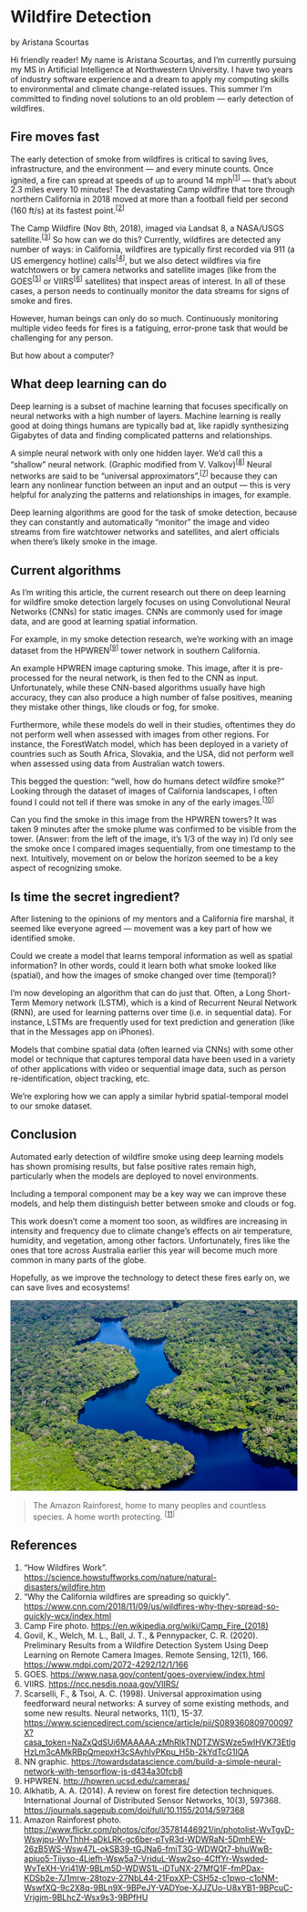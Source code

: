 # Wildfire Detection

by Aristana Scourtas


Hi friendly reader! My name is Aristana Scourtas, and I’m currently pursuing my MS in Artificial Intelligence at Northwestern University. I have two years of industry software experience and a dream to apply my computing skills to environmental and climate change-related issues. This summer I’m committed to finding novel solutions to an old problem — early detection of wildfires.

## Fire moves fast
The early detection of smoke from wildfires is critical to saving lives, infrastructure, and the environment — and every minute counts. Once ignited, a fire can spread at speeds of up to around 14 mph<sup>[[1](#references)]</sup> — that’s about 2.3 miles every 10 minutes! The devastating Camp wildfire that tore through northern California in 2018 moved at more than a football field per second (160 ft/s) at its fastest point.<sup>[[2](#references)]</sup>

The Camp Wildfire (Nov 8th, 2018), imaged via Landsat 8, a NASA/USGS satellite.<sup>[[3](#references)]</sup>
So how can we do this? Currently, wildfires are detected any number of ways: in California, wildfires are typically first recorded via 911 (a US emergency hotline) calls<sup>[[4](#references)]</sup>, but we also detect wildfires via fire watchtowers or by camera networks and satellite images (like from the GOES<sup>[[5](#references)]</sup> or VIIRS<sup>[[6](#references)]</sup> satellites) that inspect areas of interest. In all of these cases, a person needs to continually monitor the data streams for signs of smoke and fires.

However, human beings can only do so much. Continuously monitoring multiple video feeds for fires is a fatiguing, error-prone task that would be challenging for any person.

But how about a computer?

## What deep learning can do
Deep learning is a subset of machine learning that focuses specifically on neural networks with a high number of layers. Machine learning is really good at doing things humans are typically bad at, like rapidly synthesizing Gigabytes of data and finding complicated patterns and relationships.

A simple neural network with only one hidden layer. We’d call this a “shallow” neural network. (Graphic modified from V. Valkov)<sup>[[8](#references)]</sup>
Neural networks are said to be “universal approximators”,<sup>[[7](#references)]</sup> because they can learn any nonlinear function between an input and an output — this is very helpful for analyzing the patterns and relationships in images, for example.

Deep learning algorithms are good for the task of smoke detection, because they can constantly and automatically “monitor” the image and video streams from fire watchtower networks and satellites, and alert officials when there’s likely smoke in the image.

## Current algorithms
As I’m writing this article, the current research out there on deep learning for wildfire smoke detection largely focuses on using Convolutional Neural Networks (CNNs) for static images. CNNs are commonly used for image data, and are good at learning spatial information.

For example, in my smoke detection research, we’re working with an image dataset from the HPWREN<sup>[[9](#references)]</sup> tower network in southern California.

An example HPWREN image capturing smoke. This image, after it is pre-processed for the neural network, is then fed to the CNN as input.
Unfortunately, while these CNN-based algorithms usually have high accuracy, they can also produce a high number of false positives, meaning they mistake other things, like clouds or fog, for smoke.

<!--(Images are missing for this footnote) Examples of false positives from the work of Govil et al in their 2020 paper. This model divided the image into a grid, and assigned the likelihood of each grid cell being smoke (the threshold for smoke was adjusted dynamically).4 On the left, clouds were mistaken for smoke. On the right, fog was mistaken for smoke. -->


Furthermore, while these models do well in their studies, oftentimes they do not perform well when assessed with images from other regions. For instance, the ForestWatch model, which has been deployed in a variety of countries such as South Africa, Slovakia, and the USA, did not perform well when assessed using data from Australian watch towers.

This begged the question: “well, how do humans detect wildfire smoke?” Looking through the dataset of images of California landscapes, I often found I could not tell if there was smoke in any of the early images.<sup>[[10](#references)]</sup>

Can you find the smoke in this image from the HPWREN towers? It was taken 9 minutes after the smoke plume was confirmed to be visible from the tower.
(Answer: from the left of the image, it’s 1/3 of the way in)
I’d only see the smoke once I compared images sequentially, from one timestamp to the next. Intuitively, movement on or below the horizon seemed to be a key aspect of recognizing smoke.

## Is time the secret ingredient?
After listening to the opinions of my mentors and a California fire marshal, it seemed like everyone agreed — movement was a key part of how we identified smoke.

Could we create a model that learns temporal information as well as spatial information? In other words, could it learn both what smoke looked like (spatial), and how the images of smoke changed over time (temporal)?

I’m now developing an algorithm that can do just that. Often, a Long Short-Term Memory network (LSTM), which is a kind of Recurrent Neural Network (RNN), are used for learning patterns over time (i.e. in sequential data). For instance, LSTMs are frequently used for text prediction and generation (like that in the Messages app on iPhones).

Models that combine spatial data (often learned via CNNs) with some other model or technique that captures temporal data have been used in a variety of other applications with video or sequential image data, such as person re-identification, object tracking, etc.

We’re exploring how we can apply a similar hybrid spatial-temporal model to our smoke dataset.

## Conclusion
Automated early detection of wildfire smoke using deep learning models has shown promising results, but false positive rates remain high, particularly when the models are deployed to novel environments.

Including a temporal component may be a key way we can improve these models, and help them distinguish better between smoke and clouds or fog.

This work doesn’t come a moment too soon, as wildfires are increasing in intensity and frequency due to climate change’s effects on air temperature, humidity, and vegetation, among other factors. Unfortunately, fires like the ones that tore across Australia earlier this year will become much more common in many parts of the globe.

Hopefully, as we improve the technology to detect these fires early on, we can save lives and ecosystems!


![The Amazon Rainforest](../imgs/wildfire-1.jpg)
> The Amazon Rainforest, home to many peoples and countless species. A home worth protecting. <sup>[[11](#references)]</sup>

## References
1. “How Wildfires Work”. https://science.howstuffworks.com/nature/natural-disasters/wildfire.htm
2. “Why the California wildfires are spreading so quickly”. https://www.cnn.com/2018/11/09/us/wildfires-why-they-spread-so-quickly-wcx/index.html
3. Camp Fire photo. https://en.wikipedia.org/wiki/Camp_Fire_(2018)
4. Govil, K., Welch, M. L., Ball, J. T., & Pennypacker, C. R. (2020). Preliminary Results from a Wildfire Detection System Using Deep Learning on Remote Camera Images. Remote Sensing, 12(1), 166. https://www.mdpi.com/2072-4292/12/1/166
5. GOES. https://www.nasa.gov/content/goes-overview/index.html
6. VIIRS. https://ncc.nesdis.noaa.gov/VIIRS/
7. Scarselli, F., & Tsoi, A. C. (1998). Universal approximation using feedforward neural networks: A survey of some existing methods, and some new results. Neural networks, 11(1), 15-37. https://www.sciencedirect.com/science/article/pii/S089360809700097X?casa_token=NaZxQdSUi6MAAAAA:zMhRIkTNDTZWSWze5wIHVK73EtlgHzLm3cAMkRBpQmepxH3cSAyhIvPKpu_H5b-2kYdTcG1IQA
8. NN graphic. https://towardsdatascience.com/build-a-simple-neural-network-with-tensorflow-js-d434a30fcb8
9. HPWREN. http://hpwren.ucsd.edu/cameras/
10. Alkhatib, A. A. (2014). A review on forest fire detection techniques. International Journal of Distributed Sensor Networks, 10(3), 597368. https://journals.sagepub.com/doi/full/10.1155/2014/597368
11. Amazon Rainforest photo. https://www.flickr.com/photos/cifor/35781446921/in/photolist-WvTgyD-Wswjpu-WvThhH-aDkLRK-gc6ber-pTyR3d-WDWRaN-5DmhEW-26zB5WS-Wsw47L-okSB39-tGJNa6-fmiT3G-WDWQt7-bhuWwB-apiuo5-Tiiyso-4Liefh-Wsw5a7-VriduL-Wsw2so-4CffYr-Wswded-WvTeXH-Vri41W-9BLm5D-WDWS1L-iDTuNX-27MfQ1F-fmPDax-KDSb2e-7J1mrw-28tozv-27NbL44-21FpxXP-CSH5z-c1pwo-c1oNM-WswfXQ-9c2X8q-9BLn9X-9BPeJY-VADYoe-XJJZUo-U8xYB1-9BPcuC-Vrjgjm-9BLhcZ-Wsx9s3-9BPfHU
